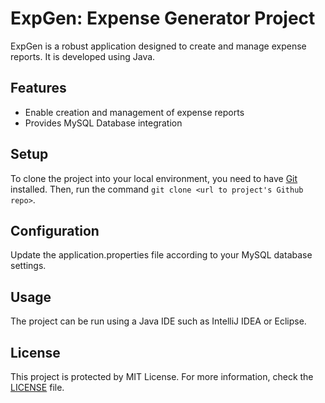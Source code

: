# ExpGen: Expense Generator Project

ExpGen is a robust application designed to create and manage expense reports. It is developed using Java.

## Features
- Enable creation and management of expense reports
- Provides MySQL Database integration

## Setup
To clone the project into your local environment, you need to have [Git](https://git-scm.com/downloads) installed. Then, run the command `git clone <url to project's Github repo>`.

## Configuration
Update the application.properties file according to your MySQL database settings.

## Usage
The project can be run using a Java IDE such as IntelliJ IDEA or Eclipse.

## License
This project is protected by MIT License. For more information, check the [LICENSE](LICENSE) file.
